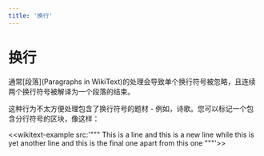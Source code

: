 ```yaml
---
title: '换行'
---
```


# 换行

通常[段落](Paragraphs in WikiText)的处理会导致单个换行符号被忽略，且连续两个换行符号被解译为一个段落的结束。

这种行为不太方便处理包含了换行符号的题材 - 例如，诗歌。您可以标记一个包含分行符号的区块，像这样：

<<wikitext-example src:'"""
This is a line
and this is a new line
while this is yet another line
and this is the final one
apart from this one
"""'>>
